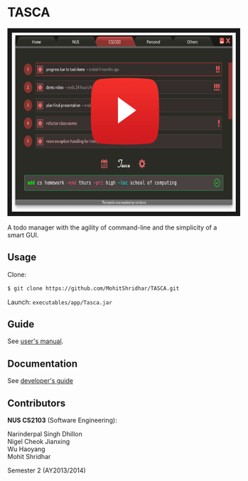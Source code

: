TASCA
=====

<p align="middle">
    <a href="http://www.youtube.com/watch?feature=player_embedded&v=Et2IpO6p-xw
    " target="_blank"><img src="images/thumbnail.png" 
    alt="IMAGE ALT TEXT HERE" width="718" height="403" border="10"/></a>
</p>


A todo manager with the agility of command-line and the simplicity of a smart GUI.

## Usage

Clone:
```bash
$ git clone https://github.com/MohitShridhar/TASCA.git
```

Launch: `executables/app/Tasca.jar`

## Guide

See [user's manual](guides/user_guide.pdf).

## Documentation

See [developer's guide](guides/developers_guide.pdf)

## Contributors

**NUS CS2103** (Software Engineering):

Narinderpal Singh Dhillon  
Nigel Cheok Jianxing  
Wu Haoyang  
Mohit Shridhar  

Semester 2 (AY2013/2014) 